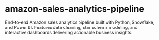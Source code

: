 # amazon-sales-analytics-pipeline
End-to-end Amazon sales analytics pipeline built with Python, Snowflake, and Power BI. Features data cleaning, star schema modeling, and interactive dashboards delivering actionable business insights.
